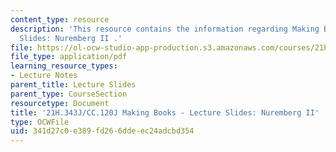 ```yaml
---
content_type: resource
description: 'This resource contains the information regarding Making Books - Lecture
  Slides: Nuremberg II .'
file: https://ol-ocw-studio-app-production.s3.amazonaws.com/courses/21h-343j-making-books-the-renaissance-and-today-spring-2016/341d27c0e389fd266ddeec24adcbd354_MIT21H_343JS16_NuremII.pdf
file_type: application/pdf
learning_resource_types:
- Lecture Notes
parent_title: Lecture Slides
parent_type: CourseSection
resourcetype: Document
title: '21H.343J/CC.120J Making Books - Lecture Slides: Nuremberg II'
type: OCWFile
uid: 341d27c0-e389-fd26-6dde-ec24adcbd354
---
```

